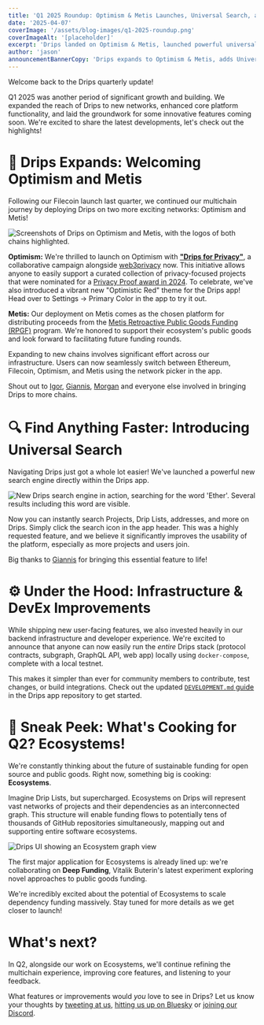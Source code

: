 ```yaml
---
title: 'Q1 2025 Roundup: Optimism & Metis Launches, Universal Search, and Ecosystems Sneak Peek'
date: '2025-04-07'
coverImage: '/assets/blog-images/q1-2025-roundup.png'
coverImageAlt: '[placeholder]'
excerpt: 'Drips landed on Optimism & Metis, launched powerful universal search, and gives a glimpse into the future with Ecosystems.'
author: 'jason'
announcementBannerCopy: 'Drips expands to Optimism & Metis, adds Universal Search, and teases Ecosystems'
---
```


Welcome back to the Drips quarterly update!

Q1 2025 was another period of significant growth and building. We expanded the reach of Drips to new networks, enhanced core platform functionality, and laid the groundwork for some innovative features coming soon. We're excited to share the latest developments, let's check out the highlights!

# 🚀 Drips Expands: Welcoming Optimism and Metis

Following our Filecoin launch last quarter, we continued our multichain journey by deploying Drips on two more exciting networks: Optimism and Metis!

![Screenshots of Drips on Optimism and Metis, with the logos of both chains highlighted.](/assets/blog-images/metis-op-launch.png)

**Optimism:** We're thrilled to launch on Optimism with [**"Drips for Privacy"**](https://optimism.drips.network/app/drip-lists/46441013481627019632859175771245733399752255312769848791334977723541), a collaborative campaign alongside [web3privacy](https://web3privacy.info/) now. This initiative allows anyone to easily support a curated collection of privacy-focused projects that were nominated for a [Privacy Proof award in 2024](https://awards.web3privacy.info/). To celebrate, we've also introduced a vibrant new "Optimistic Red" theme for the Drips app! Head over to Settings → Primary Color in the app to try it out.

**Metis:** Our deployment on Metis comes as the chosen platform for distributing proceeds from the [Metis Retroactive Public Goods Funding (RPGF)](https://metis.drips.network) program. We're honored to support their ecosystem's public goods and look forward to facilitating future funding rounds.

Expanding to new chains involves significant effort across our infrastructure. Users can now seamlessly switch between Ethereum, Filecoin, Optimism, and Metis using the network picker in the app.

Shout out to [Igor](https://github.com/codesandwich), [Giannis](https://github.com/jtourkos), [Morgan](https://github.com/mhgbrown) and everyone else involved in bringing Drips to more chains.

# 🔍 Find Anything Faster: Introducing Universal Search

Navigating Drips just got a whole lot easier! We've launched a powerful new search engine directly within the Drips app.

![New Drips search engine in action, searching for the word 'Ether'. Several results including this word are visible.](/assets/blog-images/search.png)

Now you can instantly search Projects, Drip Lists, addresses, and more on Drips. Simply click the search icon in the app header. This was a highly requested feature, and we believe it significantly improves the usability of the platform, especially as more projects and users join.

Big thanks to [Giannis](https://github.com/jtourkos) for bringing this essential feature to life!

# ⚙️ Under the Hood: Infrastructure & DevEx Improvements

While shipping new user-facing features, we also invested heavily in our backend infrastructure and developer experience. We're excited to announce that anyone can now easily run the _entire_ Drips stack (protocol contracts, subgraph, GraphQL API, web app) locally using `docker-compose`, complete with a local testnet.

This makes it simpler than ever for community members to contribute, test changes, or build integrations. Check out the updated [`DEVELOPMENT.md` guide](https://github.com/drips-network/app/blob/main/docs/DEVELOPMENT.md) in the Drips app repository to get started.

# 👀 Sneak Peek: What's Cooking for Q2? Ecosystems!

We're constantly thinking about the future of sustainable funding for open source and public goods. Right now, something big is cooking: **Ecosystems**.

Imagine Drip Lists, but supercharged. Ecosystems on Drips will represent vast networks of projects and their dependencies as an interconnected graph. This structure will enable funding flows to potentially tens of thousands of GitHub repositories simultaneously, mapping out and supporting entire software ecosystems.

![Drips UI showing an Ecosystem graph view](/assets/blog-images/ecosystems-teaser.png)

The first major application for Ecosystems is already lined up: we're collaborating on **Deep Funding**, Vitalik Buterin's latest experiment exploring novel approaches to public goods funding.

We're incredibly excited about the potential of Ecosystems to scale dependency funding massively. Stay tuned for more details as we get closer to launch!

# What's next?

In Q2, alongside our work on Ecosystems, we'll continue refining the multichain experience, improving core features, and listening to your feedback.

What features or improvements would _you_ love to see in Drips? Let us know your thoughts by [tweeting at us](https://x.com/dripsnetwork), [hitting us up on Bluesky](https://bsky.app/profile/drips.network) or [joining our Discord](https://discord.gg/BakDKKDpHF).
